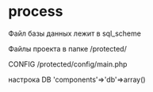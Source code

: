 # process

Файл базы данных лежит в sql_scheme

Файлы проекта в папке 
/protected/

CONFIG
/protected/config/main.php

настрока DB
'components'=>'db'=>array()
